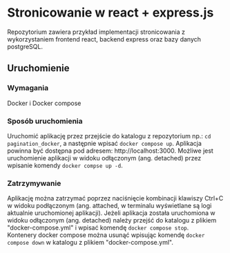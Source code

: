 # Stronicowanie w react + express.js
Repozytorium zawiera przykład implementacji stronicowania z wykorzystaniem frontend react, backend express oraz bazy danych postgreSQL.

## Uruchomienie
### Wymagania
Docker i Docker compose
### Sposób uruchomienia
Uruchomić aplikację przez przejście do katalogu z repozytorium np.: `cd pagination_docker`, a następnie wpisać `docker compose up`. Aplikacja powinna być dostępna pod adresem: http://localhost:3000.
Możliwe jest uruchomienie aplikacji w widoku odłączonym (ang. detached) przez wpisanie komendy `docker compse up -d`.
### Zatrzymywanie
Aplikację można zatrzymać poprzez naciśnięcie kombinacji klawiszy Ctrl+C w widoku podłączonym (ang. attached, w terminalu wyświetlane są logi aktualnie uruchomionej aplikacji).
Jeżeli aplikacja została uruchomiona w widoku odłączonym (ang. detached) należy przejść do katalogu z plikiem "docker-compose.yml" i wpisać komendę `docker compose stop`.<br>
Kontenery docker compose można usunąć wpisując komendę `docker compose down` w katalogu z plikiem "docker-compose.yml".
